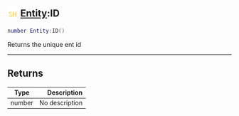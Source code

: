 ## <img src="../../.gitbook/assets/shared.png" width="24" height=24 /> [Entity](https://iaswiki.rawr.dev/readme/entity):ID

```lua
number Entity:ID()
```

Returns the unique ent id

------
## Returns

| Type   | Description |
| ------ | ----------: |
| number | No description |

